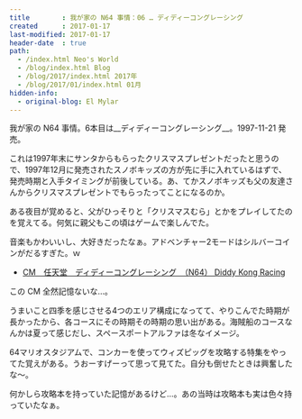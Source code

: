 ```yaml
---
title        : 我が家の N64 事情：06 … ディディーコングレーシング
created      : 2017-01-17
last-modified: 2017-01-17
header-date  : true
path:
  - /index.html Neo's World
  - /blog/index.html Blog
  - /blog/2017/index.html 2017年
  - /blog/2017/01/index.html 01月
hidden-info:
  - original-blog: El Mylar
---
```


我が家の N64 事情。6本目は__ディディーコングレーシング__。1997-11-21 発売。

これは1997年末にサンタからもらったクリスマスプレゼントだったと思うので、1997年12月に発売されたスノボキッズの方が先に手に入れているはずで、発売時期と入手タイミングが前後している。あ、てかスノボキッズも父の友達さんからクリスマスプレゼントでもらったってことになるのか。

ある夜目が覚めると、父がひっそりと「クリスマスむら」とかをプレイしてたのを覚えてる。何気に親父もこの頃はゲームで楽しんでた。

音楽もかわいいし、大好きだったなぁ。アドベンチャー2モードはシルバーコインがだるすぎた。ｗ

- [CM　任天堂　ディディーコングレーシング　（N64） Diddy Kong Racing](https://youtube.com/watch?v=hXl3JQQs39s)

この CM 全然記憶ないな…。

うまいこと四季を感じさせる4つのエリア構成になってて、やりこんでた時期が長かったから、各コースにその時期その時期の思い出がある。海賊船のコースなんかは夏って感じだし、スペースポートアルファは冬なイメージ。

64マリオスタジアムで、コンカーを使ってウィズピッグを攻略する特集をやってた覚えがある。うおーすげーって思って見てた。自分も倒せたときは興奮したな～。

何かしら攻略本を持っていた記憶があるけど…。あの当時は攻略本も実は色々持っていたなぁ。
